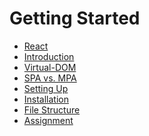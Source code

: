 # Getting Started

- [React](./01_React.md)
- [Introduction](./02_Introduction.md)
- [Virtual-DOM]()
- [SPA vs. MPA]()
- [Setting Up]()
- [Installation]()
- [File Structure]()
- [Assignment]()
 